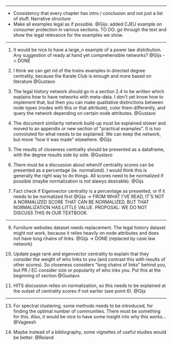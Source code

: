 ****

* Consistency that every chapter has intro / conclusion and not just a list of stuff. Narrative structure
* Make all examples legal as if possible. @Gijs: added CJEU example on consumer protection in various sections. TO DO: go through the text and show the legal relevance for the examples we show.

**** 
1. It would be nice to have a large_n example of a power law distribution. Any suggestion of ready at hand yet comprehensible networks? @Gijs -> DONE

2. I think we can get rid of the trains examples in directed degree centrality, because the Karate Club is enough and more based on literature @Gustavo

3. The legal history network should go in a section 2.4 to be written which explains how to have networks with meta-data. I don't yet know how to implement that, but then you can make qualitative distinctions between node types (nodes with this or that attribute), color them differently, and query the network depending on certain node attributes. @Gustavo

4. The document similarity network build-up must be explained slower and moved to an appendix or new section of "practical examples". It is too convoluted for what needs to be explained. We can keep the network, but move "how it was made" elsewhere. @Gijs

5. The results of closeness centrality should be presented as a dataframe, with the degree results side by side. @Gustavo

6. There must be a discussion about when/if centrality scores can be presented as a percentage (ie. normalized). I would think this is generally the right way to do things. All scores need to be normalized if possible (maybe normalization is not alawys desirable). @Gijs

7. Fact check if Eigenvector centrality is a percentage as presented, or if it needs to be normalized first @Gijs -> FROM WHAT I'VE READ, IT'S NOT A NORMALIZED SCORE THAT CAN BE NORMALIZED, BUT THAT NORMALIZATION HAS LITTLE VALUE. PROPOSAL: WE DO NOT DISCUSS THIS IN OUR TEXTBOOK. 

---

9. Furniture websites dataset needs replacement. The legal history dataset might not work, because it relies heavily on node attributes and does not have long chains of links. @Gijs -> DONE (replaced by case law network)

10. Update page rank and eigenvector centrality to explain that they consider the weight of who links to you (and contrast this with results of other scores). So closeness considers "long chains of links" behind you, but PR / EC consider size or popularity of who inks you. Put this at the beginning of section @Gustavo

11. HITS discussion relies on normalization, so this needs to be explained at the outset of centrality scores if not earlier (see point 6). @Gijs

-----

13. For spectral clustering, some methods needs to be introduced, for finding the optimal number of communities. There must be something for this. Also, it would be nice to have some insight into why this works... @Vageesh

14. Maybe instead of a bibliography, some vignettes of useful studies would be better. @Roland

